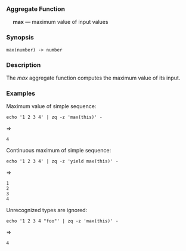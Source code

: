 ### Aggregate Function

&emsp; **max** &mdash; maximum value of input values

### Synopsis
```
max(number) -> number
```
### Description

The _max_ aggregate function computes the maximum value of its input.

### Examples

Maximum value of simple sequence:
```mdtest-command
echo '1 2 3 4' | zq -z 'max(this)' -
```
=>
```mdtest-output
4
```

Continuous maximum of simple sequence:
```mdtest-command
echo '1 2 3 4' | zq -z 'yield max(this)' -
```
=>
```mdtest-output
1
2
3
4
```
Unrecognized types are ignored:
```mdtest-command
echo '1 2 3 4 "foo"' | zq -z 'max(this)' -
```
=>
```mdtest-output
4
```
